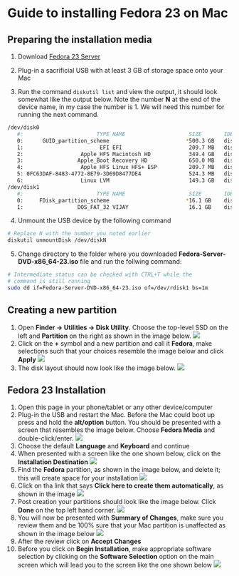 # Guide to installing Fedora 23 on Mac

## Preparing the installation media 

1. Download [Fedora 23 Server](https://download.fedoraproject.org/pub/fedora/linux/releases/23/Server/x86_64/iso/Fedora-Server-DVD-x86_64-23.iso)

2. Plug-in a sacrificial USB with at least 3 GB of storage space onto your Mac 
3. Run the command `diskutil list` and view the output, it should look somewhat like the output below. Note the number **N** at the end of the device name, in my case the number is 1. We will need this number for running the next command.
  
  ```sh
  /dev/disk0
     #:                       TYPE NAME                    SIZE       IDENTIFIER
     0:      GUID_partition_scheme                        *500.3 GB   disk0
     1:                        EFI EFI                     209.7 MB   disk0s1
     2:                  Apple_HFS Macintosh HD            349.4 GB   disk0s2
     3:                 Apple_Boot Recovery HD             650.0 MB   disk0s3
     4:                  Apple_HFS Linux HFS+ ESP          209.7 MB   disk0s4
     5: 0FC63DAF-8483-4772-8E79-3D69D8477DE4               524.3 MB   disk0s5
     6:                  Linux LVM                         149.3 GB   disk0s6
  /dev/disk1
     #:                       TYPE NAME                    SIZE       IDENTIFIER
     0:     FDisk_partition_scheme                        *16.1 GB    disk1
     1:                 DOS_FAT_32 VIJAY                   16.1 GB    disk1s1
  ```

4. Unmount the USB device by the following command

  ```sh
  # Replace N with the number you noted earlier
  diskutil unmountDisk /dev/diskN
  ```

5. Change directory to the folder where you downloaded **Fedora-Server-DVD-x86_64-23.iso** file and run the follwing command:

  ```sh
  # Intermediate status can be checked with CTRL+T while the 
  # command is still running
  sudo dd if=Fedora-Server-DVD-x86_64-23.iso of=/dev/rdisk1 bs=1m
  ```
  
## Creating a new partition

1. Open **Finder → Utilities → Disk Utility**. Choose the top-level SSD on the left and **Partition** on the right as shown in the image below.
  [![](.images/fom-disk-utilities-mac-partition.png)](.images/fom-disk-utilities-mac-partition.png)
2. Click on the **+** symbol and a new partition and call it **Fedora**, make selections such that your choices resemble the image below and click **Apply**
  [![](.images/fom-add-fedora-partition.png)](.images/fom-add-fedora-partition.png)
3. The disk layout should now look like the image below.
  [![](.images/fom-fedora-partition.png)](.images/fom-fedora-partition.png)

## Fedora 23 Installation

1. Open this page in your phone/tablet or any other device/computer
2. Plug-in the USB and restart the Mac. Before the Mac could boot up press and hold the **alt/option** button. You should be presented with a screen that resembles the image below. Choose **Fedora Media** and double-click/enter.
  [![](.images/fom-fedora-usb.jpg)](.images/fom-fedora-usb.jpg)
3. Choose the default **Language** and **Keyboard** and continue
4. When presented with a screen like the one shown below, click on the **Installation Destination**
  [![](.images/fom-install-screen.jpg)](.images/fom-install-screen.jpg)
5. Find the **Fedora** partition, as shown in the image below, and delete it; this will create space for your installation
  [![](.images/fom-find-fedora-partition.jpg)](.images/fom-find-fedora-partition.jpg)
6. Click on tha link that says **Click here to create them automatically**, as shown in the image
  [![](.images/fom-deleted-fedora-partition.jpg)](.images/fom-deleted-fedora-partition.jpg)
7. Post creation your partitions should look like the image below. Click **Done** on the top left hand corner.
  [![](.images/fom-auto-mount-point-creation.jpg)](.images/fom-auto-mount-point-creation.jpg)
8. You will now be presented with **Summary of Changes**, make sure you review them and be 100% sure that your Mac partition is unaffected as shown in the image below
  [![](.images/fom-apply-partition-changes.jpg)](.images/fom-apply-partition-changes.jpg)
9. After the review click on **Accept Changes**
10. Before you click on **Begin Installation**, make appropriate software selection by clicking on the **Software Selection** option on the main screen which will lead you to the screen like the one shown below
  [![](.images/fom-software-choices.jpg)](.images/fom-software-choices.jpg) 
